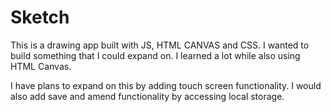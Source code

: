 # Sketch

This is a drawing app built with JS, HTML CANVAS and CSS. I wanted to build something that I could expand on. I learned a lot while also using HTML Canvas. 

I have plans to expand on this by adding touch screen functionality. I would also add save and amend functionality by accessing local storage. 
